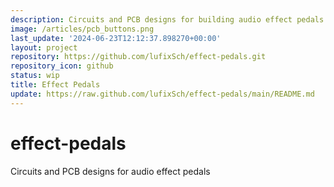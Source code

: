 ```yaml
---
description: Circuits and PCB designs for building audio effect pedals
image: /articles/pcb_buttons.png
last_update: '2024-06-23T12:12:37.898270+00:00'
layout: project
repository: https://github.com/lufixSch/effect-pedals.git
repository_icon: github
status: wip
title: Effect Pedals
update: https://raw.github.com/lufixSch/effect-pedals/main/README.md
---
```


# effect-pedals
Circuits and PCB designs for audio effect pedals